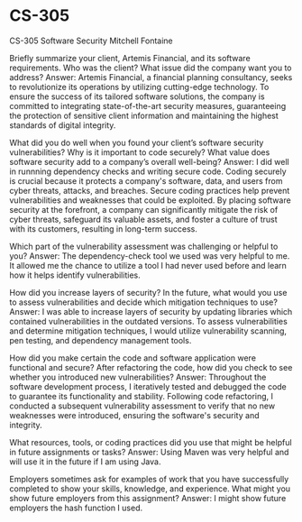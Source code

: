 # CS-305
CS-305 Software Security
Mitchell Fontaine

Briefly summarize your client, Artemis Financial, and its software requirements. Who was the client? What issue did the company want you to address?
Answer: Artemis Financial, a financial planning consultancy, seeks to revolutionize its operations by utilizing cutting-edge technology. To ensure the success of its tailored software solutions, the company is committed to integrating state-of-the-art security measures, guaranteeing the protection of sensitive client information and maintaining the highest standards of digital integrity.

What did you do well when you found your client’s software security vulnerabilities? Why is it important to code securely? What value does software security add to a company’s overall well-being?
Answer: I did well in runnning dependency checks and writing secure code. Coding securely is crucial because it protects a company's software, data, and users from cyber threats, attacks, and breaches. Secure coding practices help prevent vulnerabilities and weaknesses that could be exploited. By placing software security at the forefront, a company can significantly mitigate the risk of cyber threats, safeguard its valuable assets, and foster a culture of trust with its customers, resulting in long-term success.


Which part of the vulnerability assessment was challenging or helpful to you?
Answer: The dependency-check tool we used was very helpful to me. It allowed me the chance to utilize a tool I had never used before and learn how it helps identify vulnerabilities.


How did you increase layers of security? In the future, what would you use to assess vulnerabilities and decide which mitigation techniques to use?
Answer: I was able to increase layers of security by updating libraries which contained vulnerabilities in the outdated versions. To assess vulnerabilities and determine mitigation techniques, I would utilize vulnerability scanning, pen testing, and dependency management tools.


How did you make certain the code and software application were functional and secure? After refactoring the code, how did you check to see whether you introduced new vulnerabilities?
Answer: Throughout the software development process, I iteratively tested and debugged the code to guarantee its functionality and stability. Following code refactoring, I conducted a subsequent vulnerability assessment to verify that no new weaknesses were introduced, ensuring the software's security and integrity.


What resources, tools, or coding practices did you use that might be helpful in future assignments or tasks?
Answer: Using Maven was very helpful and will use it in the future if I am using Java.


Employers sometimes ask for examples of work that you have successfully completed to show your skills, knowledge, and experience. What might you show future employers from this assignment?
Answer: I might show future employers the hash function I used. 


